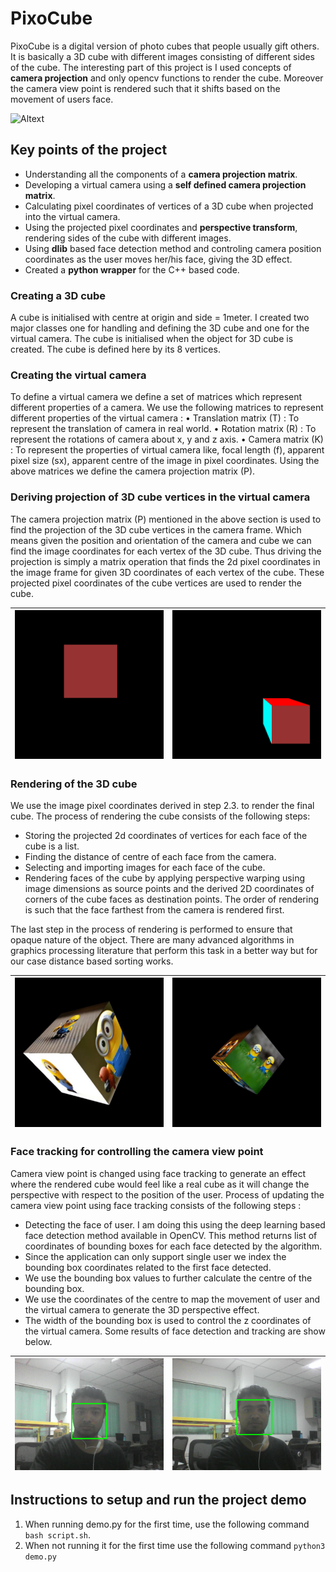 # PixoCube
PixoCube is a digital version of photo cubes that people usually gift others. It is basically a 3D cube with different images consisting of different sides of the cube. The interesting part of this project is I used concepts of **camera projection** and only opencv functions to render the cube. Moreover the camera view point is rendered such that it shifts based on the movement of users face.

![Altext](gif3.gif)


## Key points of the project

* Understanding all the components of a **camera projection matrix**.
* Developing a virtual camera using a **self defined camera projection matrix**.
* Calculating pixel coordinates of vertices of a 3D cube when projected into the virtual camera.
* Using the projected pixel coordinates and **perspective transform**, rendering sides of the cube with different images.
* Using **dlib** based face detection method and controling camera position coordinates as the user moves her/his face, giving the 3D effect.
* Created a **python wrapper** for the C++ based code.

### Creating a 3D cube
A cube is initialised with centre at origin and side = 1meter. I created two major classes
one for handling and defining the 3D cube and one for the virtual camera. The cube is
initialised when the object for 3D cube is created. The cube is defined here by its 8 vertices.

### Creating the virtual camera
To define a virtual camera we define a set of matrices which represent different properties
of a camera. We use the following matrices to represent different properties of the virtual
camera :
• Translation matrix (T) : To represent the translation of camera in real world.
• Rotation matrix (R) : To represent the rotations of camera about x, y and z axis.
• Camera matrix (K) : To represent the properties of virtual camera like, focal length (f),
apparent pixel size (sx), apparent centre of the image in pixel coordinates.
Using the above matrices we define the camera projection matrix (P).

### Deriving projection of 3D cube vertices in the virtual camera
The camera projection matrix (P) mentioned in the above section is used to find the
projection of the 3D cube vertices in the camera frame. Which means given the position
and orientation of the camera and cube we can find the image coordinates for each vertex
of the 3D cube. Thus driving the projection is simply a matrix operation that finds the 2d
pixel coordinates in the image frame for given 3D coordinates of each vertex of the cube.
These projected pixel coordinates of the cube vertices are used to render the cube.

|![Altext](cube3.png) | ![Altext](Cube4.png) |
|--|--|

### Rendering of the 3D cube
We use the image pixel coordinates derived in step 2.3. to render the final cube. The
process of rendering the cube consists of the following steps:
* Storing the projected 2d coordinates of vertices for each face of the cube is a list.
* Finding the distance of centre of each face from the camera.
* Selecting and importing images for each face of the cube.
* Rendering faces of the cube by applying perspective warping using image dimensions
as source points and the derived 2D coordinates of corners of the cube faces as
destination points. The order of rendering is such that the face farthest from the camera
is rendered first.

The last step in the process of rendering is performed to ensure that opaque nature of the
object. There are many advanced algorithms in graphics processing literature that perform
this task in a better way but for our case distance based sorting works.

|![Altext](min1.png) | ![Altext](min2.png) |
|--|--|

### Face tracking for controlling the camera view point
Camera view point is changed using face tracking to generate an effect where the rendered
cube would feel like a real cube as it will change the perspective with respect to the
position of the user.
Process of updating the camera view point using face tracking consists of the following
steps :

* Detecting the face of user. I am doing this using the deep learning based face
detection method available in OpenCV. This method returns list of coordinates of
bounding boxes for each face detected by the algorithm.
* Since the application can only support single user we index the bounding box
coordinates related to the first face detected.
* We use the bounding box values to further calculate the centre of the bounding box.
* We use the coordinates of the centre to map the movement of user and the virtual
camera to generate the 3D perspective effect.
* The width of the bounding box is used to control the z coordinates of the virtual
camera.
Some results of face detection and tracking are show below.

|![Altext](Face_Tracking.png) | ![Altext](Face_Tracking2.png) |
|--|--|


## Instructions to setup and run the project demo

1. When running demo.py for the first time, use the following command `bash script.sh`.
2. When not running it for the first time use the following command `python3 demo.py`

